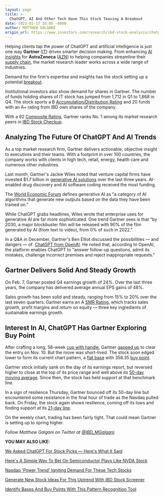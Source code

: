 ```yaml
---
layout: page
title: >-
  ChatGPT, AI And Other Tech Have This Stock Teasing A Breakout
date: 2023-02-17 16:05 -0800
author: MATTHEW GALGANI
origin_url: https://www.investors.com/research/ibd-stock-analysis/chatgpt-ai-trends-have-gartner-teasing-a-breakout/
---
```





Helping clients tap the power of ChatGPT and artificial intelligence is just one way **Gartner** ([IT](https://research.investors.com/quote.aspx?symbol=IT)) drives smarter decision making. From enhancing [AI insights](https://www.gartner.com/en/information-technology/customer-success-stories/driving-growth-through-innovation) for **AstraZeneca** ([AZN](https://research.investors.com/quote.aspx?symbol=AZN)) to helping companies streamline their [supply chain](https://www.gartner.com/en/supply-chain/customer-success-stories/optimize-logistics-inventory-to-combat-disruption), the market research leader works across a wide range of industries.




Demand for the firm's expertise and insights has the stock setting up a potential [breakout](https://www.investors.com/how-to-invest/investors-corner/what-is-stock-breakout/).


Institutional investors also show demand for shares in Gartner. The number of funds holding shares of IT stock has jumped from 1,712 in Q1 to 1,868 in Q4. The stock sports a B [Accumulation/Distribution Rating](https://www.investors.com/how-to-invest/investors-corner/how-to-buy-stocks-accumulation-distribution-rating-shows-professionals-moves/) and 20 funds with an A+ rating from IBD own shares of the company.


With a 92 [Composite Rating](https://www.investors.com/ibd-data-stories/stocks-to-watch-companies-with-top-stock-ratings/), Gartner ranks No. 1 among its market research peers in [IBD Stock Checkup](https://research.investors.com/stock-checkup/nyse-gartner-inc-it.aspx).


Analyzing The Future Of ChatGPT And AI Trends
---------------------------------------------


As a top market research firm, Gartner delivers actionable, objective insight to executives and their teams. With a footprint in over 100 countries, the company works with clients in high tech, retail, energy, health care and numerous other industries.


Last month, Gartner's Jackie Wiles noted that venture capital firms have invested $1.7 billion in [generative AI solutions](https://www.gartner.com/en/articles/beyond-chatgpt-the-future-of-generative-ai-for-enterprises) over the last three years. AI-enabled drug discovery and AI software coding received the most funding.


The [World Economic Forum](https://www.weforum.org/agenda/2023/02/generative-ai-explain-algorithms-work/#:~:text=Generative%20AI%20refers%20to%20a,creating%20images%2C%20text%20and%20audio.) defines generative AI as "a category of AI algorithms that generate new outputs based on the data they have been trained on."


While ChatGPT grabs headlines, Wiles wrote that enterprise uses for generative AI are far more sophisticated. One trend Gartner sees is that "by 2030, a major blockbuster film will be released with 90% of the film generated by AI (from text to video), from 0% of such in 2022."


In a Q&A in December, Gartner's Ben Elliot discussed the possibilities — and dangers — of  [ChatGPT from OpenAI](https://www.gartner.com/en/newsroom/press-releases/2022-12-08-why-is-chatgpt-making-waves-in-the-ai-market). He noted that, according to OpenAI, the platform enables ChatGPT to "answer follow-up questions, admit its mistakes, challenge incorrect premises and reject inappropriate requests."


Gartner Delivers Solid And Steady Growth
----------------------------------------


On Feb. 7, Garner posted Q4 earnings growth of 24%. Over the last three years, the company has delivered average annual EPS gains of 48%.


Sales growth has been solid and steady, ranging from 15% to 20% over the last seven quarters. Gartner earns an A [SMR Rating](https://www.investors.com/how-to-invest/investors-corner/how-to-buy-stocks-smr-rating-examines-factors-that-drive-profits/), which tracks sales growth, profit margins and return on equity — three key ingredients of sustainable earnings growth.


Interest In AI, ChatGPT Has Gartner Exploring Buy Point
-------------------------------------------------------


After crafting a long, 58-week [cup with handle](https://www.investors.com/how-to-invest/investors-corner/the-basics-how-to-analyze-a-stocks-cup-with-handle/), Gartner [gapped up](https://www.investors.com/how-to-invest/investors-corner/breakout-stocks-ripping-higher-breakaway-gap-entries/) to clear the entry on Nov. 10. But the move was short-lived. The stock soon edged lower to form its current chart pattern, a [flat base](https://www.investors.com/how-to-invest/investors-corner/chart-patterns-flat-base-dull-trade-positive-action/) with 358.35 [buy point](https://www.investors.com/how-to-invest/investors-corner/chart-reading-basics-how-a-buy-point-marks-a-time-of-opportunity/).


Gartner stock initially sank on the day of its earnings report, but reversed higher to close at the top of its price range and well above its [50-day moving average](https://www.investors.com/how-to-invest/investors-corner/50-day-moving-average-identifies-buy-sell-signals/). Since then, the stock has held support at that benchmark line.


In a sign of resilience Thursday, Gartner bounced off its 50-day line but encountered some resistance in the final hour of trade as the Nasdaq pulled back. On Friday, the stock again shows resilience, coming off its lows and finding support at its [21-day line](https://www.investors.com/how-to-invest/investors-corner/what-is-the-21-day-exponential-moving-average/).


On the weekly chart, trading has been fairly tight. That could mean Gartner is setting up to spring higher.



*Follow Matthew Galgani on Twitter at [@IBD\_MGalgani](https://twitter.com/ibd_mgalgani).*


**YOU MAY ALSO LIKE:**


[We Asked ChatGPT For Stock Picks — Here's What It Said](https://www.investors.com/etfs-and-funds/etfs/sp500-we-asked-chatgpt-for-stock-picks-heres-what-it-said/)


[Here's A Simple Way To Bet On Semiconductor Plays Like NVDA Stock](https://www.investors.com/research/how-to-find-the-best-stocks-to-buy/nvda-stock-joins-tsm-avgo-asml-intc-on-smh-etf-as-nasdaq-power-trend-lifts-semiconductor-stocks/)


[Nasdaq 'Power Trend' Igniting Demand For These Tech Stocks](https://www.investors.com/etfs-and-funds/mutual-funds/best-mutual-funds-bet-on-5ech-stocks-including-11-semiconductor-stocks/)


[Generate New Stock Ideas For This Uptrend With IBD Stock Screener](https://www.investors.com/research/best-stocks-to-buy-watch-ibd-screen-of-the-day/)


[Identify Bases And Buy Points With This Pattern Recognition Tool](https://marketsmith.investors.com/ms-platform/?src=APA1BQ)




